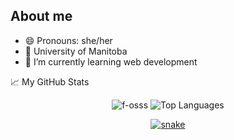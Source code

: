 ## About me

- 😄 Pronouns: she/her
- 🏫 University of Manitoba
- 🌱 I’m currently learning web development

 📈 My GitHub Stats
<p align="center">
  <img src="https://github-readme-stats.vercel.app/api?username=f-osss&show_icons=true&theme=gotham&&line_height=40" alt="f-osss" />
  <img src="https://github-readme-stats.vercel.app/api/top-langs/?username=f-osss&theme=gotham&show_icons=true" alt="Top Languages" />
</p>

<div align="center">
  <a href="https://github.com/f-osss">
  <img  src="https://raw.githubusercontent.com/f-osss/f-osss/f2d01ce2f26022eba3a758b7cae35779dcea97cd/grid-snake.svg"
       alt="snake" /></a>
</div>

<!--<p align="center"> 
  Visitors count<br>
  <img src="https://profile-counter.glitch.me/f-osss/count.svg" />
</p>
